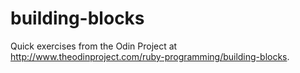 # building-blocks
Quick exercises from the Odin Project at http://www.theodinproject.com/ruby-programming/building-blocks. 
